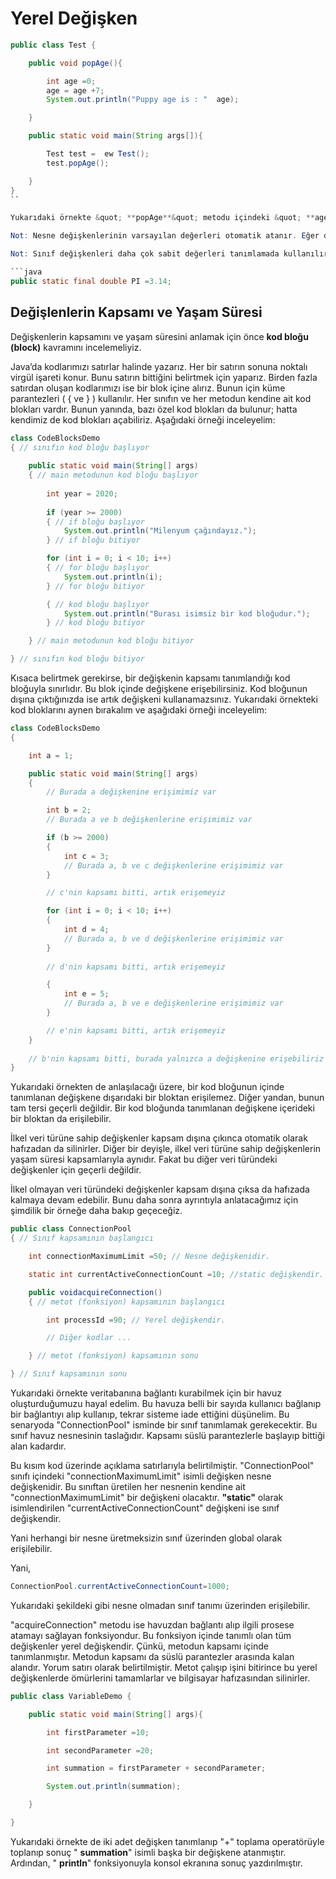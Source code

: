 # Yerel Değişken

```java
public class Test {

    public void popAge(){

        int age =0;
        age = age +7;
        System.out.println("Puppy age is : "  age);

    }

    public static void main(String args[]){

        Test test =  ew Test();
        test.popAge();

	}
}
``

Yukarıdaki örnekte &quot; **popAge**&quot; metodu içindeki &quot; **age**&quot; isimli değişken yerel tanımlıdır. Dikkat edilecek olunursa Test sınıfından bir nesne oluşturup &quot; **popAge**&quot; metodu çağrılmıştır. Sonuçta ekrana 7 değerini basacaktır. Yerel değişkenlere ilk değer ataması yapılmalıdır. &quot;age&quot; isimli değişkene sıfır değeri ilk değer olarak verilmiştir.

Not: Nesne değişkenlerinin varsayılan değerleri otomatik atanır. Eğer değişken sınıf (referans) tipinde bir değişkense varsayılan değeri &quot; **null**&quot; olacaktır.

Not: Sınıf değişkenleri daha çok sabit değerleri tanımlamada kullanılır.

​```java
public static final double PI =3.14;
```
## Değişlenlerin Kapsamı ve Yaşam Süresi

Değişkenlerin kapsamını ve yaşam süresini anlamak için önce **kod bloğu (block)** kavramını incelemeliyiz.

Java’da kodlarımızı satırlar halinde yazarız. Her bir satırın sonuna noktalı virgül işareti konur. Bunu satırın bittiğini belirtmek için yaparız. Birden fazla satırdan oluşan kodlarımızı ise bir blok içine alırız. Bunun için küme parantezleri ( { ve } ) kullanılır. Her sınıfın ve her metodun kendine ait kod blokları vardır. Bunun yanında, bazı özel kod blokları da bulunur; hatta kendimiz de kod blokları açabiliriz. Aşağıdaki örneği inceleyelim:

```java
class CodeBlocksDemo
{ // sınıfın kod bloğu başlıyor
	
    public static void main(String[] args)
	{ // main metodunun kod bloğu başlıyor
        
	    int year = 2020;
		
        if (year >= 2000)
		{ // if bloğu başlıyor
			System.out.println("Milenyum çağındayız.");
		} // if bloğu bitiyor

        for (int i = 0; i < 10; i++)
		{ // for bloğu başlıyor
			System.out.println(i);
		} // for bloğu bitiyor

        { // kod bloğu başlıyor
			System.out.println("Burası isimsiz bir kod bloğudur.");
		} // kod bloğu bitiyor

    } // main metodunun kod bloğu bitiyor

} // sınıfın kod bloğu bitiyor
```

Kısaca belirtmek gerekirse, bir değişkenin kapsamı tanımlandığı kod bloğuyla sınırlıdır. Bu blok içinde değişkene erişebilirsiniz. Kod bloğunun dışına çıktığınızda ise artık değişkeni kullanamazsınız. Yukarıdaki örnekteki kod bloklarını aynen bırakalım ve aşağıdaki örneği inceleyelim:

```java
class CodeBlocksDemo
{

    int a = 1;

    public static void main(String[] args)
	{
		// Burada a değişkenine erişimimiz var

        int b = 2;
	    // Burada a ve b değişkenlerine erişimimiz var

        if (b >= 2000)
		{
			int c = 3;
			// Burada a, b ve c değişkenlerine erişimimiz var
		}

        // c'nin kapsamı bitti, artık erişemeyiz

        for (int i = 0; i < 10; i++)
		{
			int d = 4;
			// Burada a, b ve d değişkenlerine erişimimiz var
		}
		
        // d'nin kapsamı bitti, artık erişemeyiz

        {
			int e = 5;
			// Burada a, b ve e değişkenlerine erişimimiz var
		}

        // e'nin kapsamı bitti, artık erişemeyiz
	}
	
    // b'nin kapsamı bitti, burada yalnızca a değişkenine erişebiliriz
}
```

Yukarıdaki örnekten de anlaşılacağı üzere, bir kod bloğunun içinde tanımlanan değişkene dışarıdaki bir bloktan erişilemez. Diğer yandan, bunun tam tersi geçerli değildir. Bir kod bloğunda tanımlanan değişkene içerideki bir bloktan da erişilebilir.

İlkel veri türüne sahip değişkenler kapsam dışına çıkınca otomatik olarak hafızadan da silinirler. Diğer bir deyişle, ilkel veri türüne sahip değişkenlerin yaşam süresi kapsamlarıyla aynıdır. Fakat bu diğer veri türündeki değişkenler için geçerli değildir. 

İlkel olmayan veri türündeki değişkenler kapsam dışına çıksa da hafızada kalmaya devam edebilir. Bunu daha sonra ayrıntıyla anlatacağımız için şimdilik bir örneğe daha bakıp geçeceğiz.

```java
public class ConnectionPool
{ // Sınıf kapsamının başlangıcı

	int connectionMaximumLimit =50; // Nesne değişkenidir.

	static int currentActiveConnectionCount =10; //static değişkendir. Sınıf değişkenidir.

	public voidacquireConnection()
	{ // metot (fonksiyon) kapsamının başlangıcı

		int processId =90; // Yerel değişkendir.

		// Diğer kodlar ...

	} // metot (fonksiyon) kapsamının sonu

} // Sınıf kapsamının sonu
```


Yukarıdaki örnekte veritabanına bağlantı kurabilmek için bir havuz oluşturduğumuzu hayal edelim. Bu havuza belli bir sayıda kullanıcı bağlanıp bir bağlantıyı alıp kullanıp, tekrar sisteme iade ettiğini düşünelim. Bu senaryoda &quot;ConnectionPool&quot; isminde bir sınıf tanımlamak gerekecektir. Bu sınıf havuz nesnesinin taslağıdır. Kapsamı süslü parantezlerle başlayıp bittiği alan kadardır. 

Bu kısım kod üzerinde açıklama satırlarıyla belirtilmiştir. &quot;ConnectionPool&quot; sınıfı içindeki &quot;connectionMaximumLimit&quot; isimli değişken nesne değişkenidir. Bu sınıftan üretilen her nesnenin kendine ait &quot;connectionMaximumLimit&quot; bir değişkeni olacaktır. **&quot;static&quot;** olarak isimlendirilen &quot;currentActiveConnectionCount&quot; değişkeni ise sınıf değişkendir. 

Yani herhangi bir nesne üretmeksizin sınıf üzerinden global olarak erişilebilir.

Yani,

```java
ConnectionPool.currentActiveConnectionCount=1000;
```

Yukarıdaki şekildeki gibi nesne olmadan sınıf tanımı üzerinden erişilebilir.

&quot;acquireConnection&quot; metodu ise havuzdan bağlantı alıp ilgili prosese atamayı sağlayan fonksiyondur. Bu fonksiyon içinde tanımlı olan tüm değişkenler yerel değişkendir. Çünkü, metodun kapsamı içinde tanımlanmıştır. Metodun kapsamı da süslü parantezler arasında kalan alandır. Yorum satırı olarak belirtilmiştir. Metot çalışıp işini bitirince bu yerel değişkenlerde ömürlerini tamamlarlar ve bilgisayar hafızasından silinirler.

```java
public class VariableDemo {

	public static void main(String[] args){

        int firstParameter =10;

        int secondParameter =20;

        int summation = firstParameter + secondParameter;

		System.out.println(summation);

	}

}
```

Yukarıdaki örnekte de iki adet değişken tanımlanıp &quot;+&quot; toplama operatörüyle toplanıp sonuç &quot; **summation**&quot; isimli başka bir değişkene atanmıştır. Ardından, &quot; **println**&quot; fonksiyonuyla konsol ekranına sonuç yazdırılmıştır.
